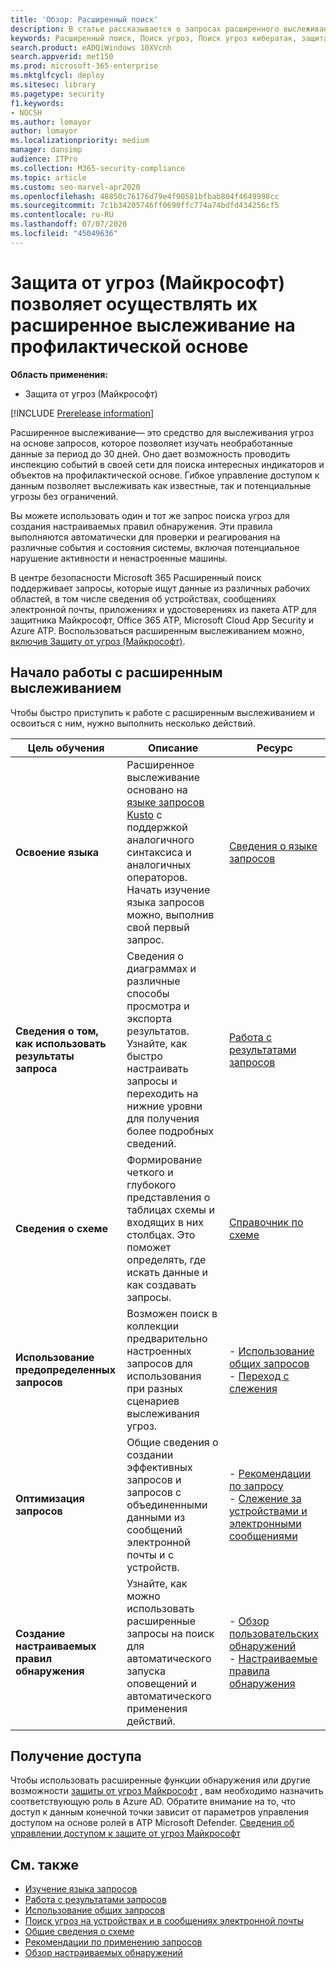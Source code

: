 ```yaml
---
title: 'Обзор: Расширенный поиск'
description: В статье рассказывается о запросах расширенного выслеживания в Microsoft 365 и о том, как их использовать для профилактического обнаружения угроз и слабых мест в своей сети.
keywords: Расширенный поиск, Поиск угроз, Поиск угроз кибератак, защита от угроз Майкрософт, Microsoft 365, MTP, m365, поиск, запрос, телеметрии, пользовательские обнаружения, схема, Кусто, Microsoft 365, защита от угроз Майкрософт
search.product: eADQiWindows 10XVcnh
search.appverid: met150
ms.prod: microsoft-365-enterprise
ms.mktglfcycl: deploy
ms.sitesec: library
ms.pagetype: security
f1.keywords:
- NOCSH
ms.author: lomayor
author: lomayor
ms.localizationpriority: medium
manager: dansimp
audience: ITPro
ms.collection: M365-security-compliance
ms.topic: article
ms.custom: seo-marvel-apr2020
ms.openlocfilehash: 48850c76176d79e4f90581bfbab804f4649998cc
ms.sourcegitcommit: 7c1b34205746ff0690ffc774a74bdfd434256cf5
ms.contentlocale: ru-RU
ms.lasthandoff: 07/07/2020
ms.locfileid: "45049636"
---
```

# <a name="proactively-hunt-for-threats-with-advanced-hunting-in-microsoft-threat-protection"></a>Защита от угроз (Майкрософт) позволяет осуществлять их расширенное выслеживание на профилактической основе

**Область применения:**
- Защита от угроз (Майкрософт)

[!INCLUDE [Prerelease information](../includes/prerelease.md)]

Расширенное выслеживание— это средство для выслеживания угроз на основе запросов, которое позволяет изучать необработанные данные за период до 30 дней. Оно дает возможность проводить инспекцию событий в своей сети для поиска интересных индикаторов и объектов на профилактической основе. Гибкое управление доступом к данным позволяет выслеживать как известные, так и потенциальные угрозы без ограничений.

Вы можете использовать один и тот же запрос поиска угроз для создания настраиваемых правил обнаружения. Эти правила выполняются автоматически для проверки и реагирования на различные события и состояния системы, включая потенциальное нарушение активности и ненастроенные машины.

В центре безопасности Microsoft 365 Расширенный поиск поддерживает запросы, которые ищут данные из различных рабочих областей, в том числе сведения об устройствах, сообщениях электронной почты, приложениях и удостоверениях из пакета ATP для защитника Майкрософт, Office 365 ATP, Microsoft Cloud App Security и Azure ATP. Воспользоваться расширенным выслеживанием можно, [включив Защиту от угроз (Майкрософт)](mtp-enable.md).

## <a name="get-started-with-advanced-hunting"></a>Начало работы с расширенным выслеживанием

Чтобы быстро приступить к работе с расширенным выслеживанием и освоиться с ним, нужно выполнить несколько действий.

| Цель обучения | Описание | Ресурс |
|--|--|--|
| **Освоение языка** | Расширенное выслеживание основано на [языке запросов Kusto](https://docs.microsoft.com/azure/kusto/query/) с поддержкой аналогичного синтаксиса и аналогичных операторов. Начать изучение языка запросов можно, выполнив свой первый запрос. | [Сведения о языке запросов](advanced-hunting-query-language.md) |
| **Сведения о том, как использовать результаты запроса** | Сведения о диаграммах и различные способы просмотра и экспорта результатов. Узнайте, как быстро настраивать запросы и переходить на нижние уровни для получения более подробных сведений. | [Работа с результатами запросов](advanced-hunting-query-results.md) |
| **Сведения о схеме** | Формирование четкого и глубокого представления о таблицах схемы и входящих в них столбцах. Это поможет определять, где искать данные и как создавать запросы. | [Справочник по схеме](advanced-hunting-schema-tables.md) |
| **Использование предопределенных запросов** | Возможен поиск в коллекции предварительно настроенных запросов для использования при разных сценариев выслеживания угроз. | - [Использование общих запросов](advanced-hunting-shared-queries.md)<br>- [Переход с слежения](advanced-hunting-go-hunt.md) |
| **Оптимизация запросов** | Общие сведения о создании эффективных запросов и запросов с объединенными данными из сообщений электронной почты и c устройств. | - [Рекомендации по запросу](advanced-hunting-shared-queries.md) <br>- [Слежение за устройствами и электронными сообщениями](advanced-hunting-best-practices.md) |
| **Создание настраиваемых правил обнаружения** | Узнайте, как можно использовать расширенные запросы на поиск для автоматического запуска оповещений и автоматического применения действий. | - [Обзор пользовательских обнаружений](custom-detections-overview.md)<br>- [Настраиваемые правила обнаружения](custom-detection-rules.md) |

## <a name="get-access"></a>Получение доступа
Чтобы использовать расширенные функции обнаружения или другие возможности [защиты от угроз Майкрософт](microsoft-threat-protection.md) , вам необходимо назначить соответствующую роль в Azure AD. Обратите внимание на то, что доступ к данным конечной точки зависит от параметров управления доступом на основе ролей в ATP Microsoft Defender. [Сведения об управлении доступом к защите от угроз Майкрософт](mtp-permissions.md)


## <a name="related-topics"></a>См. также
- [Изучение языка запросов](advanced-hunting-query-language.md)
- [Работа с результатами запросов](advanced-hunting-query-results.md)
- [Использование общих запросов](advanced-hunting-shared-queries.md)
- [Поиск угроз на устройствах и в сообщениях электронной почты](advanced-hunting-query-emails-devices.md)
- [Общие сведения о схеме](advanced-hunting-schema-tables.md)
- [Рекомендации по применению запросов](advanced-hunting-best-practices.md)
- [Обзор настраиваемых обнаружений](custom-detections-overview.md)
